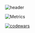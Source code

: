 ![header](https://capsule-render.vercel.app/api?type=waving&&color=timeGradient&height=256&section=header&text=Hlo%20People!&fontSize=75&animation=fadeIn&fontAlignY=38&desc=How%20about%20some%20cookie?%20:d&descAlignY=51&descAlign=50)

![Metrics](https://metrics.lecoq.io/okniceman?template=classic&achievements=1&lines=1&&activity=1&base.indepth=false&activity.limit=5&activity.load=300&activity.days=14&activity.visibility=all&activity.timestamps=false&activity.filter=all&achievements.threshold=C&achievements.secrets=true&achievements.display=compact&achievements.limit=0&config.timezone=Europe%2FMoscow)

[![codewars](https://www.codewars.com/users/CloudMilk/badges/large)](https://www.codewars.com/users/CloudMilk) 
